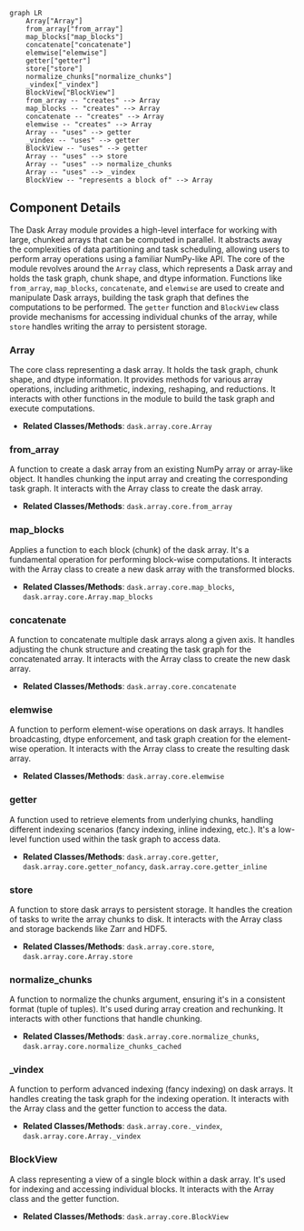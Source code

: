 ```mermaid
graph LR
    Array["Array"]
    from_array["from_array"]
    map_blocks["map_blocks"]
    concatenate["concatenate"]
    elemwise["elemwise"]
    getter["getter"]
    store["store"]
    normalize_chunks["normalize_chunks"]
    _vindex["_vindex"]
    BlockView["BlockView"]
    from_array -- "creates" --> Array
    map_blocks -- "creates" --> Array
    concatenate -- "creates" --> Array
    elemwise -- "creates" --> Array
    Array -- "uses" --> getter
    _vindex -- "uses" --> getter
    BlockView -- "uses" --> getter
    Array -- "uses" --> store
    Array -- "uses" --> normalize_chunks
    Array -- "uses" --> _vindex
    BlockView -- "represents a block of" --> Array
```

## Component Details

The Dask Array module provides a high-level interface for working with large, chunked arrays that can be computed in parallel. It abstracts away the complexities of data partitioning and task scheduling, allowing users to perform array operations using a familiar NumPy-like API. The core of the module revolves around the `Array` class, which represents a Dask array and holds the task graph, chunk shape, and dtype information. Functions like `from_array`, `map_blocks`, `concatenate`, and `elemwise` are used to create and manipulate Dask arrays, building the task graph that defines the computations to be performed. The `getter` function and `BlockView` class provide mechanisms for accessing individual chunks of the array, while `store` handles writing the array to persistent storage.

### Array
The core class representing a dask array. It holds the task graph, chunk shape, and dtype information. It provides methods for various array operations, including arithmetic, indexing, reshaping, and reductions. It interacts with other functions in the module to build the task graph and execute computations.
- **Related Classes/Methods**: `dask.array.core.Array`

### from_array
A function to create a dask array from an existing NumPy array or array-like object. It handles chunking the input array and creating the corresponding task graph. It interacts with the Array class to create the dask array.
- **Related Classes/Methods**: `dask.array.core.from_array`

### map_blocks
Applies a function to each block (chunk) of the dask array. It's a fundamental operation for performing block-wise computations. It interacts with the Array class to create a new dask array with the transformed blocks.
- **Related Classes/Methods**: `dask.array.core.map_blocks`, `dask.array.core.Array.map_blocks`

### concatenate
A function to concatenate multiple dask arrays along a given axis. It handles adjusting the chunk structure and creating the task graph for the concatenated array. It interacts with the Array class to create the new dask array.
- **Related Classes/Methods**: `dask.array.core.concatenate`

### elemwise
A function to perform element-wise operations on dask arrays. It handles broadcasting, dtype enforcement, and task graph creation for the element-wise operation. It interacts with the Array class to create the resulting dask array.
- **Related Classes/Methods**: `dask.array.core.elemwise`

### getter
A function used to retrieve elements from underlying chunks, handling different indexing scenarios (fancy indexing, inline indexing, etc.). It's a low-level function used within the task graph to access data.
- **Related Classes/Methods**: `dask.array.core.getter`, `dask.array.core.getter_nofancy`, `dask.array.core.getter_inline`

### store
A function to store dask arrays to persistent storage. It handles the creation of tasks to write the array chunks to disk. It interacts with the Array class and storage backends like Zarr and HDF5.
- **Related Classes/Methods**: `dask.array.core.store`, `dask.array.core.Array.store`

### normalize_chunks
A function to normalize the chunks argument, ensuring it's in a consistent format (tuple of tuples). It's used during array creation and rechunking. It interacts with other functions that handle chunking.
- **Related Classes/Methods**: `dask.array.core.normalize_chunks`, `dask.array.core.normalize_chunks_cached`

### _vindex
A function to perform advanced indexing (fancy indexing) on dask arrays. It handles creating the task graph for the indexing operation. It interacts with the Array class and the getter function to access the data.
- **Related Classes/Methods**: `dask.array.core._vindex`, `dask.array.core.Array._vindex`

### BlockView
A class representing a view of a single block within a dask array. It's used for indexing and accessing individual blocks. It interacts with the Array class and the getter function.
- **Related Classes/Methods**: `dask.array.core.BlockView`
